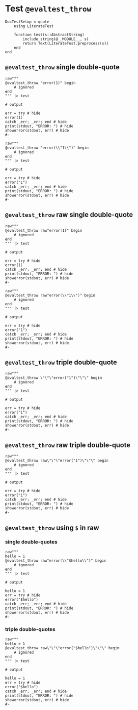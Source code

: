 # Test `@evaltest_throw`

```@meta
DocTestSetup = quote
    using LiterateTest

    function test(s::AbstractString)
        include_string(@__MODULE__, s)
        return Text(LiterateTest.preprocess(s))
    end
end
```

## `@evaltest_throw` single double-quote

```jldoctest
raw"""
@evaltest_throw "error(1)" begin
    # ignored
end
""" |> test

# output

err = try # hide
error(1)
catch _err; _err; end # hide
print(stdout, "ERROR: ") # hide
showerror(stdout, err) # hide
#-
```

```jldoctest
raw"""
@evaltest_throw "error(\\"1\\")" begin
    # ignored
end
""" |> test

# output

err = try # hide
error("1")
catch _err; _err; end # hide
print(stdout, "ERROR: ") # hide
showerror(stdout, err) # hide
#-
```

## `@evaltest_throw` raw single double-quote

```jldoctest
raw"""
@evaltest_throw raw"error(1)" begin
    # ignored
end
""" |> test

# output

err = try # hide
error(1)
catch _err; _err; end # hide
print(stdout, "ERROR: ") # hide
showerror(stdout, err) # hide
#-
```

```jldoctest
raw"""
@evaltest_throw raw"error(\\"1\\")" begin
    # ignored
end
""" |> test

# output

err = try # hide
error("1")
catch _err; _err; end # hide
print(stdout, "ERROR: ") # hide
showerror(stdout, err) # hide
#-
```

## `@evaltest_throw` triple double-quote

```jldoctest
raw"""
@evaltest_throw \"\"\"error("1")\"\"\" begin
    # ignored
end
""" |> test

# output

err = try # hide
error("1")
catch _err; _err; end # hide
print(stdout, "ERROR: ") # hide
showerror(stdout, err) # hide
#-
```

## `@evaltest_throw` raw triple double-quote

```jldoctest
raw"""
@evaltest_throw raw\"\"\"error("1")\"\"\" begin
    # ignored
end
""" |> test

# output

err = try # hide
error("1")
catch _err; _err; end # hide
print(stdout, "ERROR: ") # hide
showerror(stdout, err) # hide
#-
```

## `@evaltest_throw` using `$` in raw

### single double-quotes

```jldoctest
raw"""
hello = 1
@evaltest_throw raw"error(\\"$hello\\")" begin
    # ignored
end
""" |> test

# output

hello = 1
err = try # hide
error("$hello")
catch _err; _err; end # hide
print(stdout, "ERROR: ") # hide
showerror(stdout, err) # hide
#-
```

### triple double-quotes

```jldoctest
raw"""
hello = 1
@evaltest_throw raw\"\"\"error("$hello")\"\"\" begin
    # ignored
end
""" |> test

# output

hello = 1
err = try # hide
error("$hello")
catch _err; _err; end # hide
print(stdout, "ERROR: ") # hide
showerror(stdout, err) # hide
#-
```
